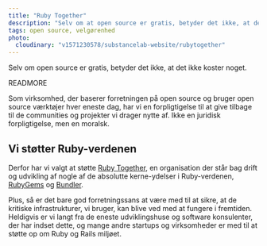 ```yaml
---
title: "Ruby Together"
description: "Selv om at open source er gratis, betyder det ikke, at det ikke koster noget. Vi støtter også open source økonomisk."
tags: open source, velgørenhed
photo:
  cloudinary: "v1571230578/substancelab-website/rubytogether"
---
```


Selv om open source er gratis, betyder det ikke, at det ikke koster noget.

READMORE

Som virksomhed, der baserer forretningen på open source og bruger open source værktøjer hver eneste dag, har vi en forpligtigelse til at give tilbage til de communities og projekter vi drager nytte af. Ikke en juridisk forpligtigelse, men en moralsk.

## Vi støtter Ruby-verdenen

Derfor har vi valgt at støtte [Ruby Together](https://rubytogether.org/), en organisation der står bag drift og udvikling af nogle af de absolutte kerne-ydelser i Ruby-verdenen, [RubyGems](https://rubygems.org) og [Bundler](https://bundler.io).

Plus, så er det bare god forretningssans at være med til at sikre, at de kritiske infrastrukturer, vi bruger, kan blive ved med at fungere i fremtiden. Heldigvis er vi langt fra de eneste udviklingshuse og software konsulenter, der har indset dette, og mange andre startups og virksomheder er med til at støtte op om Ruby og Rails miljøet.
